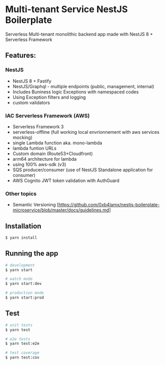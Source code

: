 # Multi-tenant Service NestJS Boilerplate 

Serverless Multi-tenant monolithic backend app made with NestJS 8 + Serverless Framework

## Features: 

### NestJS
* NestJS 8 + Fastify
* NestJS/Graphql - multiple endpoints (public, management, internal)
* Includes Buniness logic Exceptions with namespaced codes
* Using Exception filters and logging
* custom validators
### IAC Serverless Framework (AWS)
* Serverless Framework 3
* serverless-offline (full working local envrionnement with aws services mocking)
* single Lambda function aka. mono-lambda
* lambda funtion URLs
* Custom domain (Route53+Cloudfront)
* arm64 architecture for lambda
* using 100% aws-sdk (v3)
* SQS producer/consumer (use of NestJS Standalone application for consumer)
* AWS Cognito JWT token validation with AuthGuard

### Other topics
* Semantic Versioning
  [https://github.com/0xb4lamx/nestjs-boilerplate-microservice/blob/master/docs/guidelines.md]

    
## Installation

```bash
$ yarn install
```

## Running the app

```bash
# development
$ yarn start

# watch mode
$ yarn start:dev

# production mode
$ yarn start:prod
```

## Test

```bash
# unit tests
$ yarn test

# e2e tests
$ yarn test:e2e

# test coverage
$ yarn test:cov
```
